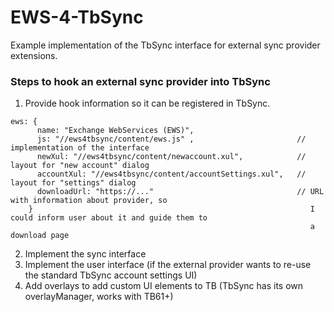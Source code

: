 # EWS-4-TbSync
Example implementation of the TbSync interface for external sync provider extensions.

### Steps to hook an external sync provider into TbSync

1. Provide hook information so it can be registered in TbSync.
```
ews: {
      name: "Exchange WebServices (EWS)", 
      js: "//ews4tbsync/content/ews.js" ,                       // implementation of the interface
      newXul: "//ews4tbsync/content/newaccount.xul",            // layout for "new account" dialog
      accountXul: "//ews4tbsync/content/accountSettings.xul",   // layout for "settings" dialog
      downloadUrl: "https://..."                                // URL with information about provider, so
    }                                                              I could inform user about it and guide them to
                                                                   a download page
```

2. Implement the sync interface
3. Implement the user interface (if the external provider wants to re-use the standard TbSync account settings UI)
4. Add overlays to add custom UI elements to TB (TbSync has its own overlayManager, works with TB61+)
